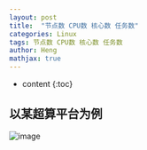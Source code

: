 ```yaml
---
layout: post
title:  "节点数 CPU数 核心数 任务数"
categories: Linux
tags: 节点数 CPU数 核心数 任务数
author: Heng
mathjax: true
---
```


* content
{:toc}




## 以某超算平台为例

![image](https://github.com/ZhangHeng12345/ZhangHeng12345.github.io/assets/75315280/a1e5b8b2-5c7e-4d44-b5eb-29481f659fcc)



